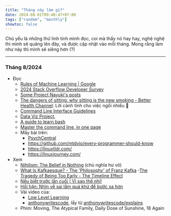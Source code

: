 ```yaml
---
title: "Tháng này làm gì?"
date: 2024-08-01T09:48:47+07:00
tags: ["random", "monthly"]
showtoc: false
---
```


Chủ yếu là những thứ linh tinh mình đọc, coi mà thấy nó hay hay, nghệ nghệ thì mình sẽ quăng lên đây, và được cập nhật vào mỗi tháng. Mong rằng làm như này thì mình sẽ siêng hơn (?)

---

### Tháng 8/2024
- Đọc
    - [Rules of Machine Learning | Google](https://developers.google.com/machine-learning/guides/rules-of-ml)
    - [2024 Stack Overflow Developer Survey](https://survey.stackoverflow.co/2024)
    - [Some Project Nayuki's posts](https://www.nayuki.io/recent-pages/)
    - [The dangers of sitting: why sitting is the new smoking - Better Health Channel](https://www.betterhealth.vic.gov.au/health/healthyliving/the-dangers-of-sitting): Lời cảnh tỉnh cho việc ngồi nhiều 🥲
    - [Command Line Interface Guidelines](https://clig.dev/)
    - [Data Viz Project](https://datavizproject.com/), 
    - [A guide to learn bash](https://github.com/Idnan/bash-guide)
    - [Master the command line, in one page](https://github.com/jlevy/the-art-of-command-line)
    - Mấy bài trên:
        - [PsychCentral](https://psychcentral.com/)
        - https://github.com/mtdvio/every-programmer-should-know
        - https://linuxtldr.com/
        - https://linuxjourney.com/
- Xem
    - [Nihilism: The Belief in Nothing](https://youtu.be/ZOvyn72x6kQ?si=fr35sRStyM_o-2wy) (chủ nghĩa hư vô)
    - [What Is Kafkaesque? - The 'Philosophy' of Franz Kafka](https://youtu.be/LaffA9EyUgo?si=jRnBxpRaEhljJko-)
    -[The Tragedy of Being Too Early - The Timeline Effect](https://www.youtube.com/watch?v=ffWSQCjTtgk)
    - [Nếu biết trước lần cuối | Vì sao thế nhỉ!](https://youtu.be/y3Yb_tPvt0Q?si=_hFg5pczFkz8c4hx)
    - [Hối hận: Nhìn về sai lầm quá khứ để bước xa hơn](https://www.youtube.com/watch?v=ZIossy8SJ20)
    - Vài video của:
        - [Low Level Learning](https://www.youtube.com/@LowLevelLearning/videos)
        - [anthonywritescode](https://www.youtube.com/@anthonywritescode), lấy từ [anthonywritescode/explains](https://github.com/anthonywritescode/explains)
    - Phim: Moving, The Atypical Family, Daily Dose of Sunshine, 18 Again